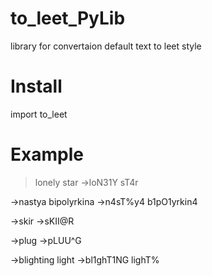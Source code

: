 # to_leet_PyLib
library for convertaion default text to leet style

# Install #
import to_leet 

# Example #
>lonely star ->loN31Y sT4r

->nastya bipolyrkina ->n4sT%y4 b1pO1yrkin4

->skir ->sKII@R

->plug ->pLUU^G

->blighting light ->bl1ghT1NG lighT%






















































































